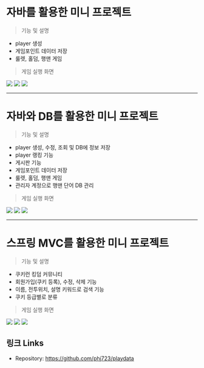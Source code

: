 # 자바를 활용한 미니 프로젝트

> 기능 및 설명
- player 생성
- 게임포인트 데이터 저장
- 룰렛, 홀덤, 행맨 게임

> 게임 실행 화면
<img src="https://pbs.twimg.com/media/E1E5YjsVEAMtKBg?format=jpg&name=900x900">
<img src="https://pbs.twimg.com/media/E1E5YjsVgAAnGk2?format=jpg&name=900x900">
<img src="https://pbs.twimg.com/media/E1E5YjqUcAc4rQS?format=jpg&name=small">

<hr>

# 자바와 DB를 활용한 미니 프로젝트

> 기능 및 설명
- player 생성, 수정, 조회 및 DB에 정보 저장
- player 랭킹 기능
- 게시판 기능
- 게임포인트 데이터 저장
- 룰렛, 홀덤, 행맨 게임
- 관리자 계정으로 행맨 단어 DB 관리

> 게임 실행 화면
<img src="https://pbs.twimg.com/media/E1E5cloVkAgLEBi?format=jpg&name=medium">
<img src="https://pbs.twimg.com/media/E1E5clpVIAcTcSj?format=jpg&name=medium">
<img src="https://pbs.twimg.com/media/E1E5cloVoAYx7tp?format=jpg&name=medium">

<hr>

# 스프링 MVC를 활용한 미니 프로젝트

> 기능 및 설명
- 쿠키런 킹덤 커뮤니티
- 회원가입(쿠키 등록), 수정, 삭제 기능
- 이름, 전투위치, 설명 키워드로 검색 기능
- 쿠키 등급별로 분류

> 게임 실행 화면
<img src="https://pbs.twimg.com/media/E1phKo3VcAAzkL1?format=jpg&name=large">
<img src="https://pbs.twimg.com/media/E1phKo1UYAQqtIH?format=jpg&name=large">
<img src="https://pbs.twimg.com/media/E1wtmk8UcAALj0D?format=jpg&name=large">

## 링크 Links
- Repository: https://github.com/phj723/playdata
